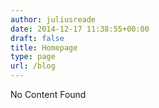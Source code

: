 ```yaml
---
author: juliusreade
date: 2014-12-17 11:38:55+00:00
draft: false
title: Homepage
type: page
url: /blog
---
```


No Content Found
